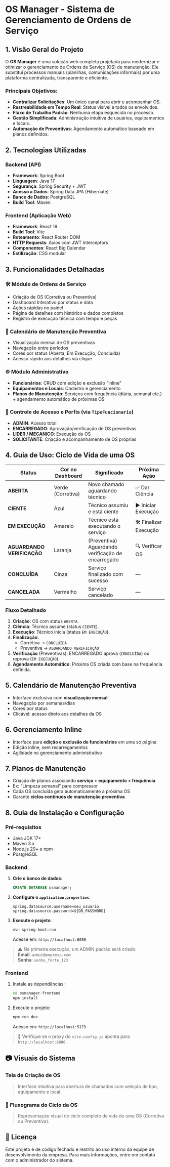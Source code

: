 # OS Manager - Sistema de Gerenciamento de Ordens de Serviço

## 1. Visão Geral do Projeto

O **OS Manager** é uma solução web completa projetada para modernizar e otimizar o gerenciamento de Ordens de Serviço (OS) de manutenção. Ele substitui processos manuais (planilhas, comunicações informais) por uma plataforma centralizada, transparente e eficiente.

### Principais Objetivos:

- **Centralizar Solicitações**: Um único canal para abrir e acompanhar OS.
- **Rastreabilidade em Tempo Real**: Status visível a todos os envolvidos.
- **Fluxo de Trabalho Padrão**: Nenhuma etapa esquecida no processo.
- **Gestão Simplificada**: Administração intuitiva de usuários, equipamentos e locais.
- **Automação de Preventivas**: Agendamento automático baseado em planos definidos.

## 2. Tecnologias Utilizadas

### Backend (API)
- **Framework**: Spring Boot
- **Linguagem**: Java 17
- **Segurança**: Spring Security + JWT
- **Acesso a Dados**: Spring Data JPA (Hibernate)
- **Banco de Dados**: PostgreSQL
- **Build Tool**: Maven

### Frontend (Aplicação Web)
- **Framework**: React 19
- **Build Tool**: Vite
- **Roteamento**: React Router DOM
- **HTTP Requests**: Axios com JWT Interceptors
- **Componentes**: React Big Calendar
- **Estilização**: CSS modular

## 3. Funcionalidades Detalhadas

### 🛠️ Módulo de Ordens de Serviço
- Criação de OS (Corretiva ou Preventiva)
- Dashboard Interativo por status e data
- Ações rápidas no painel
- Página de detalhes com histórico e dados completos
- Registro de execução técnica com tempo e peças

### 📅 Calendário de Manutenção Preventiva
- Visualização mensal de OS preventivas
- Navegação entre períodos
- Cores por status (Aberta, Em Execução, Concluída)
- Acesso rápido aos detalhes via clique

### ⚙️ Módulo Administrativo
- **Funcionários**: CRUD com edição e exclusão "inline"
- **Equipamentos e Locais**: Cadastro e gerenciamento
- **Planos de Manutenção**: Serviços com frequência (diária, semanal etc.) + agendamento automático de próximas OS

### 🔐 Controle de Acesso e Perfis (via `TipoFuncionario`)
- **ADMIN**: Acesso total
- **ENCARREGADO**: Aprovação/verificação de OS preventivas
- **LIDER / MECANICO**: Execução de OS
- **SOLICITANTE**: Criação e acompanhamento de OS próprias

## 4. Guia de Uso: Ciclo de Vida de uma OS

| Status                  | Cor no Dashboard       | Significado                                         | Próxima Ação          |
|-------------------------|------------------------|-----------------------------------------------------|------------------------|
| **ABERTA**              | Verde (Corretiva)      | Novo chamado aguardando técnico                     | ✅ Dar Ciência         |
| **CIENTE**              | Azul                   | Técnico assumiu e está ciente                       | ▶️ Iniciar Execução   |
| **EM EXECUÇÃO**         | Amarelo                | Técnico está executando o serviço                   | 🛠️ Finalizar Execução |
| **AGUARDANDO VERIFICAÇÃO** | Laranja             | (Preventiva) Aguardando verificação de encarregado  | 🔍 Verificar OS        |
| **CONCLUÍDA**           | Cinza                  | Serviço finalizado com sucesso                      | —                      |
| **CANCELADA**           | Vermelho               | Serviço cancelado                                   | —                      |

### Fluxo Detalhado
1. **Criação**: OS com status `ABERTA`.
2. **Ciência**: Técnico assume (status `CIENTE`).
3. **Execução**: Técnico inicia (status `EM EXECUÇÃO`).
4. **Finalização**:
   - Corretiva → `CONCLUÍDA`
   - Preventiva → `AGUARDANDO VERIFICAÇÃO`
5. **Verificação** (Preventivas): ENCARREGADO aprova (`CONCLUÍDA`) ou reprova (`EM EXECUÇÃO`).
6. **Agendamento Automático**: Próxima OS criada com base na frequência definida.

## 5. Calendário de Manutenção Preventiva

- Interface exclusiva com **visualização mensal**
- Navegação por semanas/dias
- Cores por status
- Clicável: acesso direto aos detalhes da OS

## 6. Gerenciamento Inline

- Interface para **edição e exclusão de funcionários** em uma só página
- Edição inline, sem recarregamentos
- Agilidade no gerenciamento administrativo

## 7. Planos de Manutenção

- Criação de planos associando **serviço + equipamento + frequência**
- Ex: "Limpeza semanal" para compressor
- Cada OS concluída gera automaticamente a próxima OS
- Garante **ciclos contínuos de manutenção preventiva**

## 8. Guia de Instalação e Configuração

### Pré-requisitos
- Java JDK 17+
- Maven 3.x
- Node.js 20+ e npm
- PostgreSQL

### Backend
1. **Crie o banco de dados**:
   ```sql
   CREATE DATABASE osmanager;
   ```
2. **Configure o `application.properties`**:
   ```properties
   spring.datasource.username=seu_usuario
   spring.datasource.password=${DB_PASSWORD}
   ```
3. **Execute o projeto**:
   ```bash
   mvn spring-boot:run
   ```
   Acesse em: `http://localhost:8080`

> ⚠️ Na primeira execução, um ADMIN padrão será criado:  
> **Email**: `admin@empresa.com`  
> **Senha**: `senha_forte_123`

### Frontend
1. Instale as dependências:
   ```bash
   cd osmanager-frontend
   npm install
   ```
2. Execute o projeto:
   ```bash
   npm run dev
   ```
   Acesse em: `http://localhost:5173`

> 🔁 Verifique se o proxy do `vite.config.js` aponta para `http://localhost:8080`.

## 📷 Visuais do Sistema

### Tela de Criação de OS
> Interface intuitiva para abertura de chamados com seleção de tipo, equipamento e local.

### 🔄 Fluxograma do Ciclo da OS
> Representação visual do ciclo completo de vida de uma OS (Corretiva ou Preventiva).

## 📌 Licença

Este projeto é de código fechado e restrito ao uso interno da equipe de desenvolvimento da empresa. Para mais informações, entre em contato com o administrador do sistema.